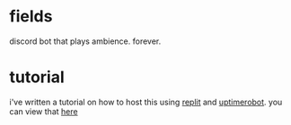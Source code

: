# fields
discord bot that plays ambience. forever.

# tutorial
i've written a tutorial on how to host this using [replit](https://replit.com) and [uptimerobot](https://uptimerobot.com/). you can view that [here](https://saviour.dev/fields-hosting-tutorial/)